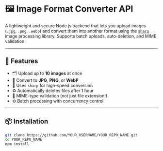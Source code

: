 # 🖼️ Image Format Converter API

A lightweight and secure Node.js backend that lets you upload images (`.jpg`, `.png`, `.webp`) and convert them into another format using the [`sharp`](https://github.com/lovell/sharp) image processing library. Supports batch uploads, auto-deletion, and MIME validation.

---

## 🚀 Features

- 🗂️ Upload up to **10 images** at once
- 🔄 Convert to **JPG**, **PNG**, or **WebP**
- 🧠 Uses `sharp` for high-speed conversion
- ♻️ Automatically deletes files after 1 hour
- 🔐 MIME-type validation (not just file extension!)
- ⚙️ Batch processing with concurrency control

---

## 📦 Installation

```bash
git clone https://github.com/YOUR_USERNAME/YOUR_REPO_NAME.git
cd YOUR_REPO_NAME
npm install

